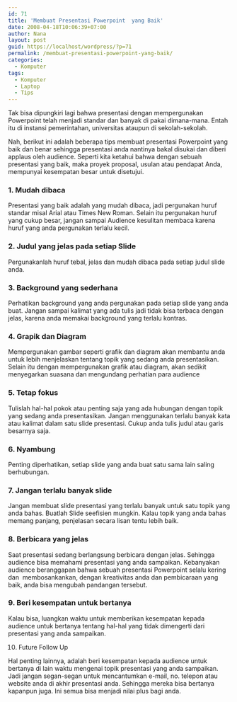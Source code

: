 ```yaml
---
id: 71
title: 'Membuat Presentasi Powerpoint  yang Baik'
date: 2008-04-18T10:06:39+07:00
author: Nana
layout: post
guid: https://localhost/wordpress/?p=71
permalink: /membuat-presentasi-powerpoint-yang-baik/
categories:
  - Komputer
tags:
  - Komputer
  - Laptop
  - Tips
---
```

Tak bisa dipungkiri lagi bahwa presentasi dengan mempergunakan Powerpoint telah menjadi standar dan banyak di pakai dimana-mana. Entah itu di instansi pemerintahan, universitas ataupun di sekolah-sekolah.

Nah, berikut ini adalah beberapa tips membuat presentasi Powerpoint yang baik dan benar sehingga presentasi anda nantinya bakal disukai dan diberi applaus oleh audience. Seperti kita ketahui bahwa dengan sebuah presentasi yang baik, maka proyek proposal, usulan atau pendapat Anda, mempunyai kesempatan besar untuk disetujui.

### 1. Mudah dibaca

Presentasi yang baik adalah yang mudah dibaca, jadi pergunakan huruf standar misal Arial atau Times New Roman. Selain itu pergunakan huruf yang cukup besar, jangan sampai Audience kesulitan membaca karena huruf yang anda pergunakan terlalu kecil.

### 2. Judul yang jelas pada setiap Slide

Pergunakanlah huruf tebal, jelas dan mudah dibaca pada setiap judul slide anda.

### 3. Background yang sederhana

Perhatikan background yang anda pergunakan pada setiap slide yang anda buat. Jangan sampai kalimat yang ada tulis jadi tidak bisa terbaca dengan jelas, karena anda memakai background yang terlalu kontras.

### 4. Grapik dan Diagram

Mempergunakan gambar seperti grafik dan diagram akan membantu anda untuk lebih menjelaskan tentang topik yang sedang anda presentasikan. Selain itu dengan mempergunakan grafik atau diagram, akan sedikit menyegarkan suasana dan mengundang perhatian para audience

### 5. Tetap fokus

Tulislah hal-hal pokok atau penting saja yang ada hubungan dengan topik yang sedang anda presentasikan. Jangan menggunakan terlalu banyak kata atau kalimat dalam satu slide presentasi. Cukup anda tulis judul atau garis besarnya saja.

### 6. Nyambung

Penting diperhatikan, setiap slide yang anda buat satu sama lain saling berhubungan.

### 7. Jangan terlalu banyak slide

Jangan membuat slide presentasi yang terlalu banyak untuk satu topik yang anda bahas. Buatlah Slide seefisien mungkin. Kalau topik yang anda bahas memang panjang, penjelasan secara lisan tentu lebih baik.

### 8. Berbicara yang jelas

Saat presentasi sedang berlangsung berbicara dengan jelas. Sehingga audience bisa memahami presentasi yang anda sampaikan. Kebanyakan audience beranggapan bahwa sebuah presentasi Powerpoint selalu kering dan  membosankankan, dengan kreativitas anda dan pembicaraan yang baik, anda bisa mengubah pandangan tersebut.

### 9. Beri kesempatan untuk bertanya

Kalau bisa, luangkan waktu untuk memberikan kesempatan kepada audience untuk bertanya tentang hal-hal yang tidak dimengerti dari presentasi yang anda sampaikan.

10. Future Follow Up

Hal penting lainnya, adalah beri kesempatan kepada audience untuk bertanya di lain waktu mengenai topik presentasi yang anda sampaikan. Jadi jangan segan-segan untuk mencantumkan e-mail, no. telepon atau website anda di akhir presentasi anda. Sehingga mereka bisa bertanya kapanpun juga. Ini semua bisa menjadi nilai plus bagi anda.